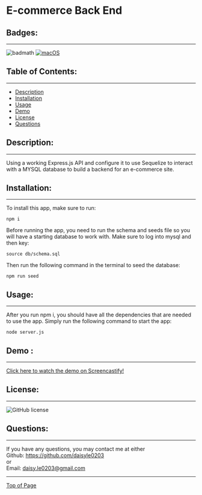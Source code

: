 # E-commerce Back End

## Badges:
---

![badmath](https://img.shields.io/github/languages/top/lernantino/badmath)
[![macOS](https://svgshare.com/i/ZjP.svg)](https://svgshare.com/i/ZjP.svg)

## Table of Contents:

---

- [Description](#description)
- [Installation](#installation)
- [Usage](#usage)
- [Demo](#demo)
- [License](#license)
- [Questions](#questions)

## Description:

---

Using a working Express.js API and configure it to use Sequelize to interact with a MYSQL database to build a backend for an e-commerce site.

## Installation:

---

To install this app, make sure to run:
```
npm i
```
Before running the app, you need to run the schema and seeds file so you will have a starting database to work with. Make sure to log into mysql and then key:
```
source db/schema.sql
```
Then run the following command in the terminal to seed the database:
```
npm run seed
```

## Usage:

---

After you run npm i, you should have all the dependencies that are needed to use the app. Simply run the following command to start the app:

```
node server.js
```

## Demo :

---
[Click here to watch the demo on Screencastify!](https://drive.google.com/file/d/1rkTnSc0OGjL4_A1vY9j8mV6DBQL4sn9p/view)

## License:

---

![GitHub license](https://img.shields.io/github/license/Naereen/StrapDown.js.svg)


## Questions:

---

If you have any questions, you may contact me at either <br>
Github: https://github.com/daisyle0203
<br>
or
<br>
Email: daisy.le0203@gmail.com

---

[Top of Page](#e-commerce-back-end)